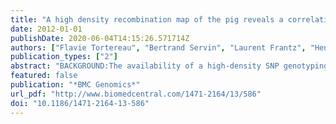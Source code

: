 ```yaml
---
title: "A high density recombination map of the pig reveals a correlation between sex-specific recombination and GC content"
date: 2012-01-01
publishDate: 2020-06-04T14:15:26.571714Z
authors: ["Flavie Tortereau", "Bertrand Servin", "Laurent Frantz", "Hendrik-Jan Megens", "Denis Milan", "Gary Rohrer", "Ralph Wiedmann", "Jonathan Beever", "Alan L. Archibald", "Lawrence Schook", "Martien Groenen"]
publication_types: ["2"]
abstract: "BACKGROUND:The availability of a high-density SNP genotyping chip and a reference genome sequence of the pig (Sus scrofa) enabled the construction of a high-density linkage map. A high-density linkage map is an essential tool for further fine-mapping of quantitative trait loci (QTL) for a variety of traits in the pig and for a better understanding of mechanisms underlying genome evolution.RESULTS:Four different pig pedigrees were genotyped using the Illumina PorcineSNP60 BeadChip. Recombination maps for the autosomes were computed for each individual pedigree using a common set of markers. The resulting genetic maps comprised 38,599 SNPs, including 928 SNPs not positioned on a chromosome in the current assembly of the pig genome (build 10.2). The total genetic length varied according to the pedigree, from 1797 to 2149 cM. Female maps were longer than male maps, with a notable exception for SSC1 where male maps are characterized by a higher recombination rate than females in the region between 91-250 Mb. The recombination rates varied among chromosomes and along individual chromosomes, regions with high recombination rates tending to cluster close to the chromosome ends, irrespective of the position of the centromere. Correlations between main sequence features and recombination rates were investigated and significant correlations were obtained for all the studied motifs. Regions characterized by high recombination rates were enriched for specific GC-rich sequence motifs as compared to low recombinant regions. These correlations were higher in females than in males, and females were found to be more recombinant than males at regions where the GC content was greater than 0.4.CONCLUSIONS:The analysis of the recombination rate along the pig genome highlighted that the regions exhibiting higher levels of recombination tend to cluster around the ends of the chromosomes irrespective of the location of the centromere. Major sex-differences in recombination were observed: females had a higher recombination rate within GC-rich regions and exhibited a stronger correlation between recombination rates and specific sequence features."
featured: false
publication: "*BMC Genomics*"
url_pdf: "http://www.biomedcentral.com/1471-2164/13/586"
doi: "10.1186/1471-2164-13-586"
---
```



